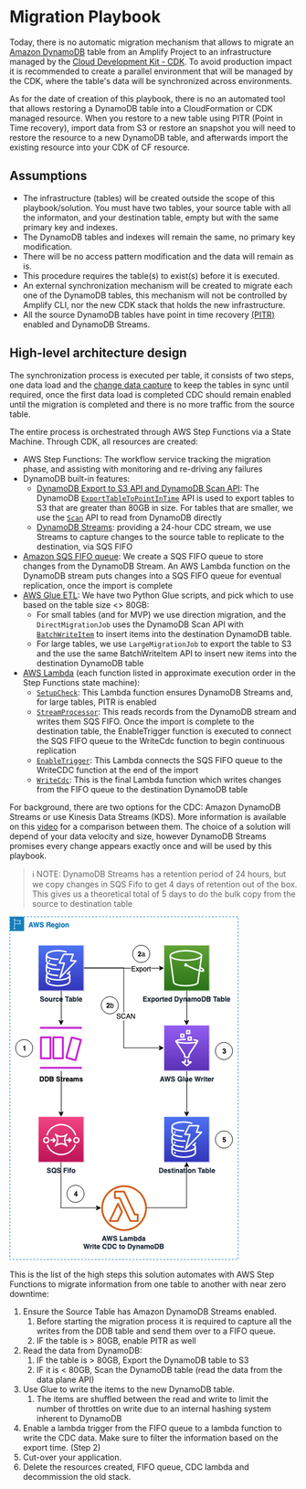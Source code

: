 # Migration Playbook

Today, there is no automatic migration mechanism that allows to migrate an [Amazon DynamoDB](https://docs.aws.amazon.com/amazondynamodb/latest/developerguide/Introduction.html) table from an Amplify Project to an infrastructure managed by the [Cloud Development Kit - CDK](https://docs.aws.amazon.com/cdk/v2/guide/home.html). To avoid production impact it is recommended to create a parallel environment that will be managed by the CDK, where the table's data will be synchronized across environments.

As for the date of creation of this playbook, there is no an automated tool that allows restoring a DynamoDB table into a CloudFormation or CDK managed resource. When you restore to a new table using PITR (Point in Time recovery), import data from S3 or restore an snapshot you will need to restore the resource to a new DynamoDB table, and afterwards import the existing resource into your CDK of CF resource.

## Assumptions

- The infrastructure (tables) will be created outside the scope of this playbook/solution. You must have two tables, your source table with all the informaton, and your destination table, empty but with the same primary key and indexes.
- The DynamoDB tables and indexes will remain the same, no primary key modification.
- There will be no access pattern modification and the data will remain as is.
- This procedure requires the table(s) to exist(s) before it is executed.
- An external synchronization mechanism will be created to migrate each one of the DynamoDB tables, this mechanism will not be controlled by Amplify CLI, nor the new CDK stack that holds the new infrastructure.
- All the source DynamoDB tables have point in time recovery [(PITR)](https://docs.aws.amazon.com/amazondynamodb/latest/developerguide/Point-in-time-recovery.html) enabled and DynamoDB Streams.

## High-level architecture design

The synchronization process is executed per table, it consists of two steps, one data load and the [change data capture](https://docs.aws.amazon.com/amazondynamodb/latest/developerguide/streamsmain.html) to keep the tables in sync until required, once the first data load is completed CDC should remain enabled until the migration is completed and there is no more traffic from the source table.

The entire process is orchestrated through AWS Step Functions via a State Machine. Through CDK, all resources are created:

- AWS Step Functions: The workflow service tracking the migration phase, and assisting with monitoring and re-driving any failures
- DynamoDB built-in features:
  - <ins>DynamoDB Export to S3 API and DynamoDB Scan API</ins>: The DynamoDB [`ExportTableToPointInTime`](https://docs.aws.amazon.com/amazondynamodb/latest/APIReference/API_ExportTableToPointInTime.html) API is used to export tables to S3 that are greater than 80GB in size. For tables that are smaller, we use the [`Scan`](https://docs.aws.amazon.com/amazondynamodb/latest/APIReference/API_Scan.html) API to read from DynamoDB directly
  - <ins>[DynamoDB Streams](https://docs.aws.amazon.com/amazondynamodb/latest/developerguide/Streams.html)</ins>: providing a 24-hour CDC stream, we use Streams to capture changes to the source table to replicate to the destination, via SQS FIFO
- <ins>[Amazon SQS FIFO queue](https://docs.aws.amazon.com/AWSSimpleQueueService/latest/SQSDeveloperGuide/sqs-fifo-queues.html)</ins>: We create a SQS FIFO queue to store changes from the DynamoDB Stream. An AWS Lambda function on the DynamoDB stream puts changes into a SQS FIFO queue for eventual replication, once the import is complete
- <ins>[AWS Glue ETL](https://aws.amazon.com/glue/)</ins>: We have two Python Glue scripts, and pick which to use based on the table size <> 80GB:
  - For small tables (and for MVP) we use direction migration, and the `DirectMigrationJob` uses the DynamoDB Scan API with [`BatchWriteItem`](https://docs.aws.amazon.com/amazondynamodb/latest/APIReference/API_BatchWriteItem.html) to insert items into the destination DynamoDB table.
  - For large tables, we use `LargeMigrationJob` to export the table to S3 and the use the same BatchWriteItem API to insert new items into the destination DynamoDB table
- <ins>[AWS Lambda](https://aws.amazon.com/pm/lambda/)</ins> (each function listed in approximate execution order in the Step Functions state machine):
  - [`SetupCheck`](../lambda/setup-check/index.py): This Lambda function ensures DynamoDB Streams and, for large tables, PITR is enabled
  - [`StreamProcessor`](../lambda/stream-processor/index.py): This reads records from the DynamoDB stream and writes them SQS FIFO. Once the import is complete to the destination table, the EnableTrigger function is executed to connect the SQS FIFO queue to the WriteCdc function to begin continuous replication
  - [`EnableTrigger`](../lambda/enable-trigger/index.py): This Lambda connects the SQS FIFO queue to the WriteCDC function at the end of the import
  - [`WriteCdc`](../lambda/write-cdc/index.py): This is the final Lambda function which writes changes from the FIFO queue to the destination DynamoDB table

For background, there are two options for the CDC: Amazon DynamoDB Streams or use Kinesis Data Streams (KDS). More information is available on this [video](https://youtu.be/UgG17Wh2y0g?si=mcBLljJ_1_YmtGst) for a comparison between them. The choice of a solution will depend of your data velocity and size, however DynamoDB Streams promises every change appears exactly once and will be used by this playbook.

> ℹ️ NOTE: DynamoDB Streams has a retention period of 24 hours, but we copy changes in SQS Fifo to get 4 days of retention out of the box. This gives us a theoretical total of 5 days to do the bulk copy from the source to destination table

![Architecture Diagram](./DDBPlaybookUpdated.png)

This is the list of the high steps this solution automates with AWS Step Functions to migrate information from one table to another with near zero downtime:

1. Ensure the Source Table has Amazon DynamoDB Streams enabled.
   1. Before starting the migration process it is required to capture all the writes from the DDB table and send them over to a FIFO queue.
   2. IF the table is > 80GB, enable PITR as well
2. Read the data from DynamoDB:
   1. IF the table is > 80GB, Export the DynamoDB table to S3
   2. IF it is < 80GB, Scan the DynamoDB table (read the data from the data plane API)
3. Use Glue to write the items to the new DynamoDB table.
   1. The items are shuffled between the read and write to limit the number of throttles on write due to an internal hashing system inherent to DynamoDB
4. Enable a lambda trigger from the FIFO queue to a lambda function to write the CDC data. Make sure to filter the information based on the export time. (Step 2)
5. Cut-over your application.
6. Delete the resources created, FIFO queue, CDC lambda and decommission the old stack.
